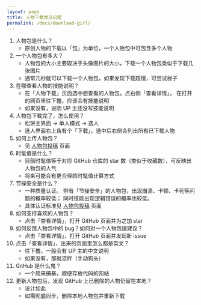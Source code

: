 ```yaml
---
layout: page
title: 人物下载常见问题
permalink: /docs/download-girl/
---
```


1. 人物包是什么？
    - 原创人物的下载以「包」为单位，一个人物包中可包含多个人物
1. 一个人物包有多大？
    - 人物包的大小主要取决于头像图片的大小，下载一个人物包类似于下载几张图片
    - 通常几秒就可以下载一个人物包，如果发现下载超慢，可尝试梯子
1. 在哪查看人物的技能说明？
    - 在「人物下载」页面选中想查看的人物包，点右侧「查看详情」，
      在打开的网页里往下撸，应该会有技能说明
    - 如果没有，说明 UP 主还没写技能说明
1. 人物包下载完了，怎么使用？
    - 松饼主界面 -> 单人模式 -> 选人
    - 选人界面右上角有个「下载」，选中后右侧会列出所有已下载人物
1. 如何上传人物包？
    - 见 [人物包投稿](/docs/upload-girl/) 页面
1. 时髦值是什么？
    - 目前时髦值等于对应 GitHub 仓库的 star
      数（类似于收藏数），可反映出人物包的人气
    - 将来可能会有更合理的时髦值计算方式
1. 节操安全是什么？
    - 一种质量认证。
      带有「节操安全」的人物包，出现崩溃、卡顿、卡死等问题的概率较低；
      同时技能出现逻辑错误的概率也较低。
    - 具体认证标准见 [人物包投稿](/docs/upload-girl/) 页面
1. 如何支持喜欢的人物包？
    - 点击「查看详情」，打开 GitHub 页面并为之加 star
1. 如何反馈人物包中的 bug？如何对一个人物包提建议？
    - 点击「查看详情」，打开 GitHub 页面并发起新 issue
1. 点击「查看详情」，出来的页面里怎么都是英文？
    - 往下撸，一般会有 UP 主的中文说明
    - 如果没有，那就凉拌（手动狗头）
1. GitHub 是什么鬼？
    - 一个用来搞基，顺便存放代码的网站
1. 更新人物包后，发现 GitHub 上已删除的人物仍留在本地？
    - 设计如此
    - 如需彻底同步，删除本地人物包并重新下载

